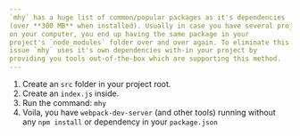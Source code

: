 ```yaml
---
`mhy` has a huge list of common/popular packages as it's dependencies
(over **300 MB** when installed). Usually in case you have several projects
on your computer, you end up having the same package in your
project's `node_modules` folder over and over again. To eliminate this
issue `mhy` uses it's own dependencies with-in your project by
providing you tools out-of-the-box which are supporting this method.
---
```


1. Create an `src` folder in your project root.
2. Create an `index.js` inside.
3. Run the command: `mhy`
4. Voila, you have `webpack-dev-server` (and other tools) running
without any `npm install` or dependency in your `package.json`